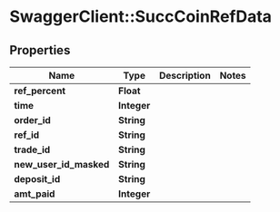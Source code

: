 # SwaggerClient::SuccCoinRefData

## Properties
Name | Type | Description | Notes
------------ | ------------- | ------------- | -------------
**ref_percent** | **Float** |  | 
**time** | **Integer** |  | 
**order_id** | **String** |  | 
**ref_id** | **String** |  | 
**trade_id** | **String** |  | 
**new_user_id_masked** | **String** |  | 
**deposit_id** | **String** |  | 
**amt_paid** | **Integer** |  | 


